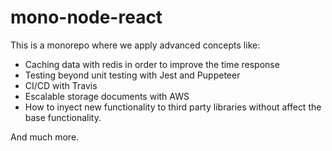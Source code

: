 # mono-node-react

This is a monorepo where we apply advanced concepts like:

- Caching data with redis in order to improve the time response
- Testing beyond unit testing with Jest and Puppeteer
- CI/CD with Travis
- Escalable storage documents with AWS
- How to inyect new functionality to third party libraries without affect
the base functionality.

And much more.
